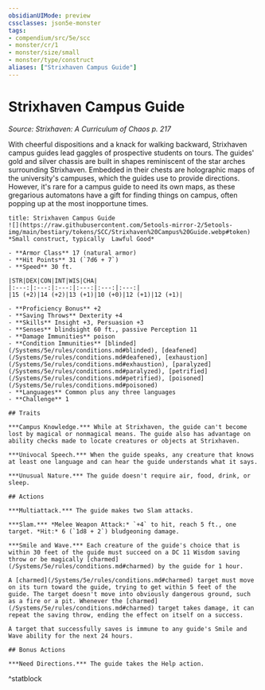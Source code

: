 ```yaml
---
obsidianUIMode: preview
cssclasses: json5e-monster
tags:
- compendium/src/5e/scc
- monster/cr/1
- monster/size/small
- monster/type/construct
aliases: ["Strixhaven Campus Guide"]
---
```

# Strixhaven Campus Guide
*Source: Strixhaven: A Curriculum of Chaos p. 217*  

With cheerful dispositions and a knack for walking backward, Strixhaven campus guides lead gaggles of prospective students on tours. The guides' gold and silver chassis are built in shapes reminiscent of the star arches surrounding Strixhaven. Embedded in their chests are holographic maps of the university's campuses, which the guides use to provide directions. However, it's rare for a campus guide to need its own maps, as these gregarious automatons have a gift for finding things on campus, often popping up at the most inopportune times.

```ad-statblock
title: Strixhaven Campus Guide
![](https://raw.githubusercontent.com/5etools-mirror-2/5etools-img/main/bestiary/tokens/SCC/Strixhaven%20Campus%20Guide.webp#token)
*Small construct, typically  Lawful Good*

- **Armor Class** 17 (natural armor)
- **Hit Points** 31 (`7d6 + 7`)
- **Speed** 30 ft.

|STR|DEX|CON|INT|WIS|CHA|
|:---:|:---:|:---:|:---:|:---:|:---:|
|15 (+2)|14 (+2)|13 (+1)|10 (+0)|12 (+1)|12 (+1)|

- **Proficiency Bonus** +2
- **Saving Throws** Dexterity +4
- **Skills** Insight +3, Persuasion +3
- **Senses** blindsight 60 ft., passive Perception 11
- **Damage Immunities** poison
- **Condition Immunities** [blinded](/Systems/5e/rules/conditions.md#blinded), [deafened](/Systems/5e/rules/conditions.md#deafened), [exhaustion](/Systems/5e/rules/conditions.md#exhaustion), [paralyzed](/Systems/5e/rules/conditions.md#paralyzed), [petrified](/Systems/5e/rules/conditions.md#petrified), [poisoned](/Systems/5e/rules/conditions.md#poisoned)
- **Languages** Common plus any three languages
- **Challenge** 1

## Traits

***Campus Knowledge.*** While at Strixhaven, the guide can't become lost by magical or nonmagical means. The guide also has advantage on ability checks made to locate creatures or objects at Strixhaven.

***Univocal Speech.*** When the guide speaks, any creature that knows at least one language and can hear the guide understands what it says.

***Unusual Nature.*** The guide doesn't require air, food, drink, or sleep.

## Actions

***Multiattack.*** The guide makes two Slam attacks.

***Slam.*** *Melee Weapon Attack:* `+4` to hit, reach 5 ft., one target. *Hit:* 6 (`1d8 + 2`) bludgeoning damage.

***Smile and Wave.*** Each creature of the guide's choice that is within 30 feet of the guide must succeed on a DC 11 Wisdom saving throw or be magically [charmed](/Systems/5e/rules/conditions.md#charmed) by the guide for 1 hour.

A [charmed](/Systems/5e/rules/conditions.md#charmed) target must move on its turn toward the guide, trying to get within 5 feet of the guide. The target doesn't move into obviously dangerous ground, such as a fire or a pit. Whenever the [charmed](/Systems/5e/rules/conditions.md#charmed) target takes damage, it can repeat the saving throw, ending the effect on itself on a success.

A target that successfully saves is immune to any guide's Smile and Wave ability for the next 24 hours.

## Bonus Actions

***Need Directions.*** The guide takes the Help action.
```
^statblock